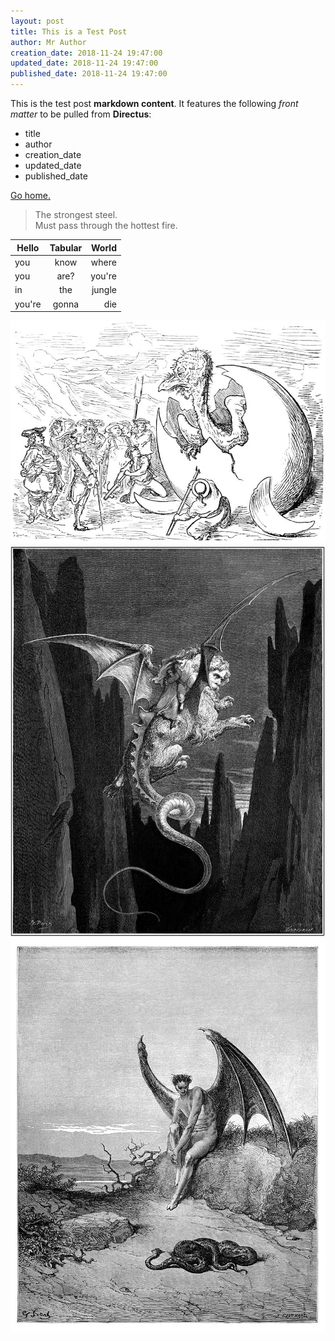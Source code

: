 ```yaml
---
layout: post
title: This is a Test Post
author: Mr Author
creation_date: 2018-11-24 19:47:00
updated_date: 2018-11-24 19:47:00
published_date: 2018-11-24 19:47:00
---
```

This is the test post __markdown content__. It features the following _front matter_ to be pulled from __Directus__:
* title
* author
* creation_date
* updated_date
* published_date

[Go home.](../)

> The strongest steel.<br>
> Must pass through the hottest fire.

| Hello  | Tabular | World  |
| ------ |:-------:| ------:|
| you    | know    | where  |
| you    | are?    | you're |
| in     | the     | jungle |
| you're | gonna   | die    |

![Test Image1][test1]
![Test Image2][test2]
![Test Image3][test3]

[test1]: /assets/images/test-image1.jpg#center
[test2]: /assets/images/test-image2.jpg#center
[test3]: /assets/images/test-image3.jpg#center
